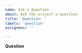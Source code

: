 ```yaml
---
name: Ask a Question
about: Ask the project a question
title: 'Question: '
labels: 'question'
assignees: ''

---
```


**Question**
